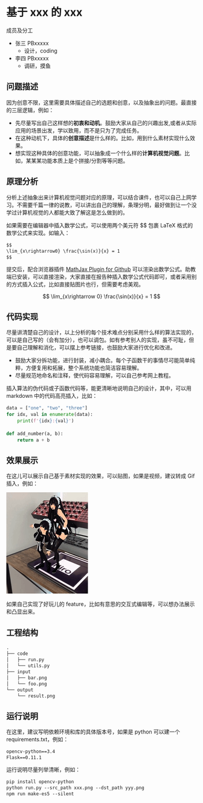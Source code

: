 # 基于 xxx 的 xxx

成员及分工
- 张三 PBxxxxx
  - 设计，coding
- 李四 PBxxxxx
  - 调研，摸鱼


## 问题描述

因为创意不限，这里需要具体描述自己的选题和创意，以及抽象出的问题。最直接的三层逻辑，例如：
- 先尽量写出自己这样想的**初衷和动机**。鼓励大家从自己的兴趣出发,或者从实际应用的场景出发，学以致用，而不是只为了完成任务。
- 在这种动机下，具体的**创意描述**是什么样的。比如，用到什么素材实现什么效果。
- 想实现这种具体的创意功能，可以抽象成一个什么样的**计算机视觉问题**。比如，某某某功能本质上是个拼接/分割等等问题。

## 原理分析

分析上述抽象出来计算机视觉问题对应的原理，可以结合课件，也可以自己上网学习。不需要千篇一律的说教，可以讲出自己的理解，条理分明，最好做到让一个没学过计算机视觉的人都能大致了解这是怎么做到的。

如果需要在编辑器中插入数学公式，可以使用两个美元符 $$ 包裹 LaTeX 格式的数学公式来实现。如输入：
```
$$
\lim_{x\rightarrow0} \frac{\sin(x)}{x} = 1
$$
```

提交后，配合浏览器插件 [MathJax Plugin for Github](https://chrome.google.com/webstore/detail/mathjax-plugin-for-github/ioemnmodlmafdkllaclgeombjnmnbima) 可以渲染出数学公式。助教端已安装，可以直接渲染，大家直接在报告种插入数学公式代码即可，或者采用别的方式插入公式，比如直接贴图片也行，但需要考虑美观。

$$
\lim_{x\rightarrow 0} \frac{\sin(x)}{x} = 1
$$

## 代码实现

尽量讲清楚自己的设计，以上分析的每个技术难点分别采用什么样的算法实现的，可以是自己写的（会有加分），也可以调包。如有参考别人的实现，虽不可耻，但是要自己理解和消化，可以摆上参考链接，也鼓励大家进行优化和改进。

- 鼓励大家分拆功能，进行封装，减小耦合。每个子函数干的事情尽可能简单纯粹，方便复用和拓展，整个系统功能也简洁容易理解。
- 尽量规范地命名和注释，使代码容易理解，可以自己参考网上教程。

插入算法的伪代码或子函数代码等，能更清晰地说明自己的设计，其中，可以用 markdown 中的代码高亮插入，比如：

```python
data = ["one", "two", "three"]
for idx, val in enumerate(data):
    print(f'{idx}:{val}')

def add_number(a, b):
    return a + b
```


## 效果展示

在这儿可以展示自己基于素材实现的效果，可以贴图，如果是视频，建议转成 Gif 插入，例如：

![AR 效果展示](demo/ar.gif)

如果自己实现了好玩儿的 feature，比如有意思的交互式编辑等，可以想办法展示和凸显出来。

## 工程结构

```text
.
├── code
│   ├── run.py
│   └── utils.py
├── input
│   ├── bar.png
│   └── foo.png
└── output
    └── result.png
```

## 运行说明

在这里，建议写明依赖环境和库的具体版本号，如果是 python 可以建一个 requirements.txt，例如：

```
opencv-python==3.4
Flask==0.11.1
```

运行说明尽量列举清晰，例如：
```
pip install opencv-python
python run.py --src_path xxx.png --dst_path yyy.png
npm run make-es5 --silent
```

